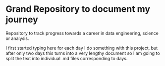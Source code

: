 # Grand Repository to document my journey

Repository to track progress towards a career in data engineering, science or analysis. 

I first started typing here for each day I do something with this project, but after only two days this turns into a very lengthy document so I am going to split the text into individual .md files corresponding to days.
